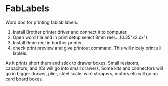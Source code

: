 # FabLabels
Word doc for printing fablab labels.  


1) Install Brother printer driver and connect it to computer. 
2) Open word file and in print setup select 8mm reel....(0.35"x2.xx"). 
3) Install 9mm reel in borther printer, 
4) check print preview and give printout command. This will nicely print all lablels. 

As it prints short them and stick to drawer boxes. Small resisotrs, capacitors, and ICs will go into small drawers, Some kits and connectors will go in bigger drawer, plier, steel scale, wire strippers, motors etc will go on card board boxes.
